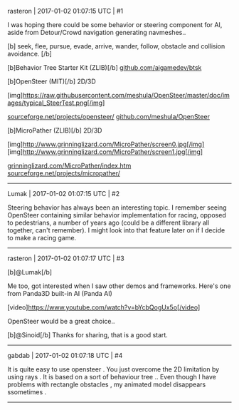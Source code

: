 rasteron | 2017-01-02 01:07:15 UTC | #1

I was hoping there could be some behavior or steering component for AI, aside from Detour/Crowd navigation generating navmeshes..

[b]
seek, flee, pursue, evade, arrive, wander, follow, obstacle and collision avoidance.
[/b]

[b]Behavior Tree Starter Kit (ZLIB)[/b]
[github.com/aigamedev/btsk](https://github.com/aigamedev/btsk)

[b]OpenSteer (MIT)[/b] 2D/3D

[img]https://raw.githubusercontent.com/meshula/OpenSteer/master/doc/images/typical_SteerTest.png[/img]

[sourceforge.net/projects/opensteer/](http://sourceforge.net/projects/opensteer/)
[github.com/meshula/OpenSteer](https://github.com/meshula/OpenSteer)


[b]MicroPather (ZLIB)[/b] 2D/3D

[img]http://www.grinninglizard.com/MicroPather/screen0.jpg[/img]
[img]http://www.grinninglizard.com/MicroPather/screen1.jpg[/img]

[grinninglizard.com/MicroPather/index.htm](http://www.grinninglizard.com/MicroPather/index.htm)
[sourceforge.net/projects/micropather/](http://sourceforge.net/projects/micropather/)

-------------------------

Lumak | 2017-01-02 01:07:15 UTC | #2

Steering behavior has always been an interesting topic. I remember seeing OpenSteer containing similar behavior implementation for racing, opposed to pedestrians, a number of years ago (could be a different library all together, can't remember). I might look into that feature later on if I decide to make a racing game.

-------------------------

rasteron | 2017-01-02 01:07:17 UTC | #3

[b]@Lumak[/b]

Me too, got interested when I saw other demos and frameworks. Here's one from Panda3D built-in AI (Panda AI)

[video]https://www.youtube.com/watch?v=bYcbQogUx5o[/video]

OpenSteer would be a great choice..

[b]@Sinoid[/b]
Thanks for sharing, that is a good start.

-------------------------

gabdab | 2017-01-02 01:07:18 UTC | #4

It is quite easy to use opensteer .
You just overcome the 2D limitation by using rays .
It is based on a sort of behaviour tree ..
Even though I have problems with rectangle obstacles , my animated model disappears
 ssometimes .

-------------------------

